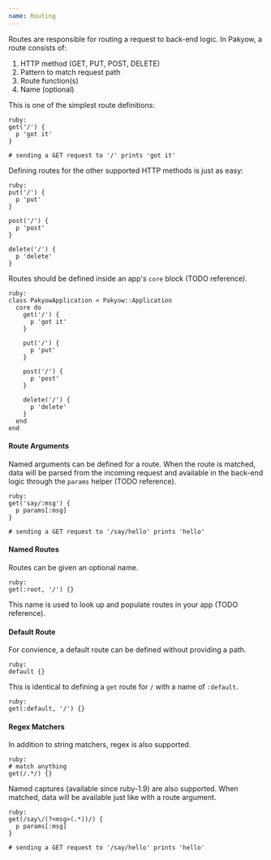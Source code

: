 ```yaml
---
name: Routing
---
```


Routes are responsible for routing a request to back-end logic. In Pakyow, a route consists of:

  1. HTTP method (GET, PUT, POST, DELETE)
  2. Pattern to match request path
  3. Route function(s)
  4. Name (optional)

This is one of the simplest route definitions:

    ruby:
    get('/') {
      p 'got it'
    }

    # sending a GET request to '/' prints 'got it'

Defining routes for the other supported HTTP methods is just as easy:

    ruby:
    put('/') {
      p 'put'
    }

    post('/') {
      p 'post'
    }

    delete('/') {
      p 'delete'
    }

Routes should be defined inside an app's `core` block (TODO reference).

    ruby:
    class PakyowApplication < Pakyow::Application
      core do
        get('/') {
          p 'got it'
        }

        put('/') {
          p 'put'
        }

        post('/') {
          p 'post'
        }

        delete('/') {
          p 'delete'
        }
      end
    end

#### Route Arguments

Named arguments can be defined for a route. When the route is matched, data will be parsed from the incoming request and available in the back-end logic through the `params` helper (TODO reference).

    ruby:
    get('say/:msg') {
      p params[:msg]
    }

    # sending a GET request to '/say/hello' prints 'hello'

#### Named Routes

Routes can be given an optional name.

    ruby:
    get(:root, '/') {}

This name is used to look up and populate routes in your app (TODO reference).

#### Default Route

For convience, a default route can be defined without providing a path.

    ruby:
    default {}

This is identical to defining a `get` route for `/` with a name of `:default`.

    ruby:
    get(:default, '/') {}

#### Regex Matchers

In addition to string matchers, regex is also supported.

    ruby:
    # match anything
    get(/.*/) {}

Named captures (available since ruby-1.9) are also supported. When matched, data will be available just like with a route argument.

    ruby:
    get(/say\/(?<msg>(.*))/) {
      p params[:msg]
    }

    # sending a GET request to '/say/hello' prints 'hello'
